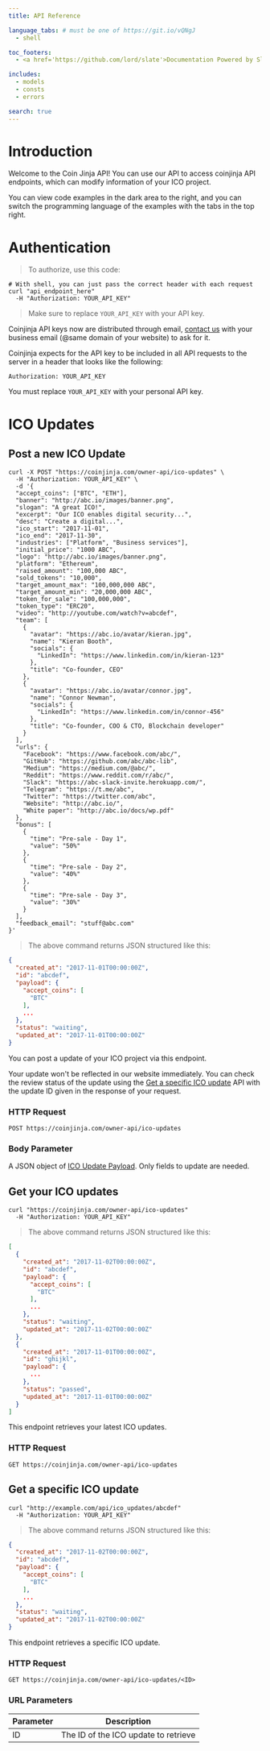 ```yaml
---
title: API Reference

language_tabs: # must be one of https://git.io/vQNgJ
  - shell

toc_footers:
  - <a href='https://github.com/lord/slate'>Documentation Powered by Slate</a>

includes:
  - models
  - consts
  - errors

search: true
---
```


# Introduction

Welcome to the Coin Jinja API! You can use our API to access coinjinja API endpoints, which can modify information of your ICO project.

You can view code examples in the dark area to the right, and you can switch the programming language of the examples with the tabs in the top right.

# Authentication

> To authorize, use this code:

<!-- 
```python
import coinjinja

api = coinjinja.authorize('YOUR_API_KEY')
```
-->

```shell
# With shell, you can just pass the correct header with each request
curl "api_endpoint_here"
  -H "Authorization: YOUR_API_KEY"
```

<!--
```ruby
require 'coinjinja'

api = CoinJinja::APIClient.authorize!('YOUR_API_KEY')
```

```javascript
const coinjinja = require('coinjinja');

let api = coinjinja.authorize('YOUR_API_KEY');
```
-->

> Make sure to replace `YOUR_API_KEY` with your API key.

Coinjinja API keys now are distributed through email, [contact us](mailto:dev@coinjinja.com) with your business email (@same domain of your website) to ask for it.

Coinjinja expects for the API key to be included in all API requests to the server in a header that looks like the following:

`Authorization: YOUR_API_KEY`

<aside class="notice">
You must replace <code>YOUR_API_KEY</code> with your personal API key.
</aside>

# ICO Updates

## Post a new ICO Update
<!-- 
```python
import coinjinja

api = coinjinja.authorize('YOUR_API_KEY')
ico_update = api.ico_updates.post(
)
print(ico_update.id)
```
 -->
```shell
curl -X POST "https://coinjinja.com/owner-api/ico-updates" \
  -H "Authorization: YOUR_API_KEY" \
  -d '{
  "accept_coins": ["BTC", "ETH"],
  "banner": "http://abc.io/images/banner.png",
  "slogan": "A great ICO!",
  "excerpt": "Our ICO enables digital security...",
  "desc": "Create a digital...",
  "ico_start": "2017-11-01",
  "ico_end": "2017-11-30",
  "industries": ["Platform", "Business services"],
  "initial_price": "1000 ABC",
  "logo": "http://abc.io/images/banner.png",
  "platform": "Ethereum",
  "raised_amount": "100,000 ABC",
  "sold_tokens": "10,000",
  "target_amount_max": "100,000,000 ABC",
  "target_amount_min": "20,000,000 ABC",
  "token_for_sale": "100,000,000",
  "token_type": "ERC20",
  "video": "http://youtube.com/watch?v=abcdef",
  "team": [
    {
      "avatar": "https://abc.io/avatar/kieran.jpg",
      "name": "Kieran Booth",
      "socials": {
        "LinkedIn": "https://www.linkedin.com/in/kieran-123"
      },
      "title": "Co-founder, CEO"
    },
    {
      "avatar": "https://abc.io/avatar/connor.jpg",
      "name": "Connor Newman",
      "socials": {
        "LinkedIn": "https://www.linkedin.com/in/connor-456"
      },
      "title": "Co-founder, COO & CTO, Blockchain developer"
    }
  ],
  "urls": {
    "Facebook": "https://www.facebook.com/abc/",
    "GitHub": "https://github.com/abc/abc-lib",
    "Medium": "https://medium.com/@abc/",
    "Reddit": "https://www.reddit.com/r/abc/",
    "Slack": "https://abc-slack-invite.herokuapp.com/",
    "Telegram": "https://t.me/abc",
    "Twitter": "https://twitter.com/abc",
    "Website": "http://abc.io/",
    "White paper": "http://abc.io/docs/wp.pdf"
  },
  "bonus": [
    {
      "time": "Pre-sale - Day 1",
      "value": "50%"
    },
    {
      "time": "Pre-sale - Day 2",
      "value": "40%"
    },
    {
      "time": "Pre-sale - Day 3",
      "value": "30%"
    }
  ],
  "feedback_email": "stuff@abc.com"
}'
```

<!--
```ruby
require 'coinjinja'

api = CoinJinja::APIClient.authorize!('YOUR_API_KEY')
ico_update = api.ico_updates.post(
  token_sold: 123,
  raised_amount: 123
})
puts(ico_update.id)
```

```javascript
const coinjinja = require('coinjinja');

let api = coinjinja.authorize('YOUR_API_KEY');
let ico_update = api.ico_updates.post({
  token_sold: 123,
  raised_amount: 123
});
console.log(ico_update.id)
```
-->

> The above command returns JSON structured like this:

```json
{
  "created_at": "2017-11-01T00:00:00Z",
  "id": "abcdef",
  "payload": {
    "accept_coins": [
      "BTC"
    ],
    ...
  },
  "status": "waiting",
  "updated_at": "2017-11-01T00:00:00Z"
}
```

You can post a update of your ICO project via this endpoint. 

Your update won't be reflected in our website immediately. You can check the review status of the update using the [Get a specific ICO update](#get-a-specific-ico-update) API with the update ID given in the response of your request.

### HTTP Request

`POST https://coinjinja.com/owner-api/ico-updates`

### Body Parameter

A JSON object of [ICO Update Payload](#ico-update-payload). Only fields to update are needed.

## Get your ICO updates

<!-- 
```python
import coinjinja

api = coinjinja.authorize('YOUR_API_KEY')
api.ico_updates.get()
```
 -->

```shell
curl "https://coinjinja.com/owner-api/ico-updates"
  -H "Authorization: YOUR_API_KEY"
```

<!--
```ruby
require 'coinjinja'

api = CoinJinja::APIClient.authorize!('YOUR_API_KEY')
api.ico_updates.get
```

```javascript
const coinjinja = require('coinjinja');

let api = coinjinja.authorize('YOUR_API_KEY');
let ico_updates = api.ico_updates.get();
```
-->

> The above command returns JSON structured like this:

```json
[
  {
    "created_at": "2017-11-02T00:00:00Z",
    "id": "abcdef",
    "payload": {
      "accept_coins": [
        "BTC"
      ],
      ...
    },
    "status": "waiting",
    "updated_at": "2017-11-02T00:00:00Z"
  },
  {
    "created_at": "2017-11-01T00:00:00Z",
    "id": "ghijkl",
    "payload": {
      ...
    },
    "status": "passed",
    "updated_at": "2017-11-01T00:00:00Z"
  }
]
```

This endpoint retrieves your latest ICO updates.

### HTTP Request

`GET https://coinjinja.com/owner-api/ico-updates`

## Get a specific ICO update

<!-- 
```python
import coinjinja

api = coinjinja.authorize('YOUR_API_KEY')
api.ico_updates.get('abcdef')
```
-->

```shell
curl "http://example.com/api/ico_updates/abcdef"
  -H "Authorization: YOUR_API_KEY"
```

<!--
```ruby
require 'coinjinja'

api = CoinJinja::APIClient.authorize!('YOUR_API_KEY')
api.ico_updates.get(123)
```

```javascript
const coinjinja = require('coinjinja');

let api = coinjinja.authorize('YOUR_API_KEY');
let max = api.ico_updates.get(123);
```
-->

> The above command returns JSON structured like this:

```json
{
  "created_at": "2017-11-02T00:00:00Z",
  "id": "abcdef",
  "payload": {
    "accept_coins": [
      "BTC"
    ],
    ...
  },
  "status": "waiting",
  "updated_at": "2017-11-02T00:00:00Z"
}
```

This endpoint retrieves a specific ICO update.

### HTTP Request

`GET https://coinjinja.com/owner-api/ico-updates/<ID>`

### URL Parameters

Parameter | Description
--------- | -----------
ID | The ID of the ICO update to retrieve
